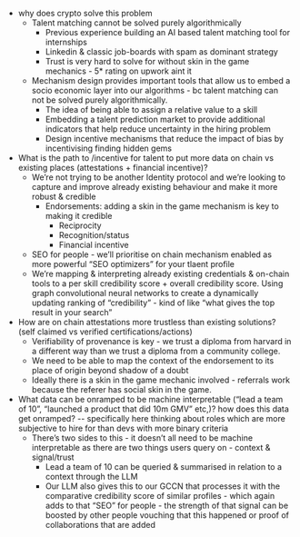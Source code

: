 - why does crypto solve this problem
    - Talent matching cannot be solved purely algorithmically
        - Previous experience building an AI based talent matching tool for internships
        - Linkedin & classic job-boards with spam as dominant strategy
        - Trust is very hard to solve for without skin in the game mechanics - 5* rating on upwork aint it
    - Mechanism design provides important tools that allow us to embed a socio economic layer into our algorithms - bc talent matching can not be solved purely algorithmically.
        - The idea of being able to assign a relative value to a skill
        - Embedding a talent prediction market to provide additional indicators that help reduce uncertainty in the hiring problem
        - Design incentive mechanisms that reduce the impact of bias by incentivising finding hidden gems
- What is the path to /incentive for talent to put more data on chain vs existing places (attestations + financial incentive)?
    - We’re not trying to be another Identity protocol and we’re looking to capture and improve already existing behaviour and make it more robust & credible
        - Endorsements: adding a skin in the game mechanism is key to making it credible
            - Reciprocity
            - Recognition/status
            - Financial incentive
    - SEO for people - we’ll prioritise on chain mechanism enabled as more powerful “SEO optimizers” for your tlaent profile
    - We’re mapping & interpreting already existing credentials & on-chain tools to a per skill credibility score + overall credibility score. Using graph convolutional neural networks to create a dynamically updating ranking of “credibility” - kind of like “what gives the top result in your search”
- How are on chain attestations more trustless than existing solutions? (self claimed vs verified certifications/actions)
    - Verifiability of provenance is key - we trust a diploma from harvard in a different way than we trust a diploma from a community college.
    - We need to be able to map the context of the endorsement to its place of origin beyond shadow of a doubt
    - Ideally there is a skin in the game mechanic involved - referrals work because the referer has social skin in the game.
- What data can be onramped to be machine interpretable (“lead a team of 10”, “launched a product that did 10m GMV” etc,)? how does this data get onramped? -- specifically here thinking about roles which are more subjective to hire for than devs with more binary criteria
    - There’s two sides to this - it doesn’t all need to be machine interpretable as there are two things users query on - context & signal/trust
        - Lead a team of 10 can be queried & summarised in relation to a context through the LLM
        - Our LLM also gives this to our GCCN that processes it with the comparative credibility score of similar profiles - which again adds to that “SEO” for people - the strength of that signal can be boosted by other people vouching that this happened or proof of collaborations that are added